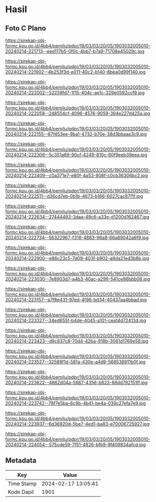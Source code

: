 # Hasil

## Foto C Plano

https://sirekap-obj-formc.kpu.go.id/4bb4/pemilu/pdpr/19/03/03/20/05/1903032005010-20240214-221713--eed117b5-0f0c-4bb7-b7a9-71708e45029c.jpg

https://sirekap-obj-formc.kpu.go.id/4bb4/pemilu/pdpr/19/03/03/20/05/1903032005010-20240214-221902--4b253f3d-e011-40c2-b140-8bea0d99f140.jpg

https://sirekap-obj-formc.kpu.go.id/4bb4/pemilu/pdpr/19/03/03/20/05/1903032005010-20240214-222002--52259fd7-1f15-404c-ae1c-329e0592ccf9.jpg

https://sirekap-obj-formc.kpu.go.id/4bb4/pemilu/pdpr/19/03/03/20/05/1903032005010-20240214-222058--248554cf-4096-4576-9059-394e227d425a.jpg

https://sirekap-obj-formc.kpu.go.id/4bb4/pemilu/pdpr/19/03/03/20/05/1903032005010-20240214-222155--67f453ee-9ba1-4732-b70e-38d3bbaaa3c9.jpg

https://sirekap-obj-formc.kpu.go.id/4bb4/pemilu/pdpr/19/03/03/20/05/1903032005010-20240214-222306--5c351a69-90cf-4249-810c-60f9eeb39eea.jpg

https://sirekap-obj-formc.kpu.go.id/4bb4/pemilu/pdpr/19/03/03/20/05/1903032005010-20240214-222409--c0a371e7-e80f-4a53-908f-c0cb36306bc2.jpg

https://sirekap-obj-formc.kpu.go.id/4bb4/pemilu/pdpr/19/03/03/20/05/1903032005010-20240214-222511--d36cd7eb-0b1b-4673-b166-6027cac87f1f.jpg

https://sirekap-obj-formc.kpu.go.id/4bb4/pemilu/pdpr/19/03/03/20/05/1903032005010-20240214-222634--27444493-3daa-49c6-a33e-d1200d162467.jpg

https://sirekap-obj-formc.kpu.go.id/4bb4/pemilu/pdpr/19/03/03/20/05/1903032005010-20240214-222734--56322967-f318-4883-96a8-66a89042a6f9.jpg

https://sirekap-obj-formc.kpu.go.id/4bb4/pemilu/pdpr/19/03/03/20/05/1903032005010-20240214-222900--e86c23c5-7d09-403f-b902-a8da21ed3b8b.jpg

https://sirekap-obj-formc.kpu.go.id/4bb4/pemilu/pdpr/19/03/03/20/05/1903032005010-20240214-223030--7e8903d7-a4b3-40ac-a299-541ce86bbb08.jpg

https://sirekap-obj-formc.kpu.go.id/4bb4/pemilu/pdpr/19/03/03/20/05/1903032005010-20240214-223157--a7f8e431-97ed-4f96-bd34-40437aa4bbad.jpg

https://sirekap-obj-formc.kpu.go.id/4bb4/pemilu/pdpr/19/03/03/20/05/1903032005010-20240214-223327--34ed655f-b4de-4045-a101-cea14d72413d.jpg

https://sirekap-obj-formc.kpu.go.id/4bb4/pemilu/pdpr/19/03/03/20/05/1903032005010-20240214-223423--d9c837c8-70d4-42ba-918b-3061d1769e58.jpg

https://sirekap-obj-formc.kpu.go.id/4bb4/pemilu/pdpr/19/03/03/20/05/1903032005010-20240214-223527--32589f1d-581a-430e-a4d9-568538911b0f.jpg

https://sirekap-obj-formc.kpu.go.id/4bb4/pemilu/pdpr/19/03/03/20/05/1903032005010-20240214-223622--4862d04a-5887-4356-b623-88dd792151ff.jpg

https://sirekap-obj-formc.kpu.go.id/4bb4/pemilu/pdpr/19/03/03/20/05/1903032005010-20240214-223742--78f7e5ba-6c9b-4b41-be4a-039c27efa7e9.jpg

https://sirekap-obj-formc.kpu.go.id/4bb4/pemilu/pdpr/19/03/03/20/05/1903032005010-20240214-223937--6d36920d-5be7-4ed1-ba83-e70006725927.jpg

https://sirekap-obj-formc.kpu.go.id/4bb4/pemilu/pdpr/19/03/03/20/05/1903032005010-20240214-224054--575cde59-7f51-4826-bfb9-9f409834afcd.jpg


## Metadata

| Key        | Value               |
| ---------- | ------------------- |
| Time Stamp | 2024-02-17 13:05:41 |
| Kode Dapil | 1901                |



